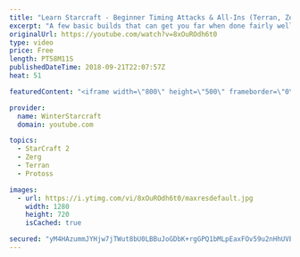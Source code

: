 ```yaml
---
title: "Learn Starcraft - Beginner Timing Attacks & All-Ins (Terran, Zerg & Protoss)"
excerpt: "A few basic builds that can get you far when done fairly well. Also important is how not to overextend and lose everything."
originalUrl: https://youtube.com/watch?v=8xOuROdh6t0
type: video
price: Free
length: PT58M11S
publishedDateTime: 2018-09-21T22:07:57Z
heat: 51

featuredContent: "<iframe width=\"800\" height=\"500\" frameborder=\"0\" src=\"https://www.youtube.com/embed/8xOuROdh6t0\" allow=\"accelerometer; autoplay; encrypted-media; gyroscope; picture-in-picture\" allowfullscreen></iframe>"

provider:
  name: WinterStarcraft
  domain: youtube.com

topics:
  - StarCraft 2
  - Zerg
  - Terran
  - Protoss

images:
  - url: https://i.ytimg.com/vi/8xOuROdh6t0/maxresdefault.jpg
    width: 1280
    height: 720
    isCached: true

secured: "yM4HAzummJYHjw7jTWut8bU0LBBuJoGDbK+rgGPQ1bMLpEaxFOv59u2nHhUVExhmzxoJxOTJ5y/3scpXH4b9PVyyOGIKHWX4SfLYo8Fb6fJmlOKJ858eUJJU1ZI97lXN7mAlL4RoNCYN9EJwW7pjSzJaH48+tRJ4zu/ZHJQs7M0zd1kVwtSnmweKUfzW67E5vha+A7mKZj0re1WcxqvcGoem8nGir+QXvWmDYG1znxNaZq5a+pHS4LkrB5ekoCZKyL0rk2eO/+mesA/pYNqKwiULaPbNp3Ju8AsVoVi2YgbdIhw8fL+i87M2QCYiCgyX0kcvEp6PSegsaaXv4VQV8cinKZVpBk5/qiXKJc3YolV00dYLJN3Ni1QB8MsXA//ko3tFfr6Lr5rqTyEKJA+9MxElphPtphsyymbqoD29jg8=;UziwFwelzT6pa8ADJdjYrA=="
---
```


